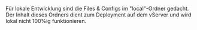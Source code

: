 Für lokale Entwicklung sind die Files & Configs im "local"-Ordner gedacht.  
Der Inhalt dieses Ordners dient zum Deployment auf dem vServer und wird lokal nicht 100%ig funktionieren.
